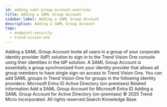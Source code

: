 ```yaml
---
id: adding-saml-group-account-overview
title: Adding a SAML Group Account
sidebar_label: Adding a SAML Group Account
description: Adding a SAML Group Account
tags:
  - endpoint-security
  - trend-vision-one
---
```


 Adding a SAML Group Account Invite all users in a group of your corporate identity provider (IdP) solution to sign in to the Trend Vision One console using their identities in the IdP solution. A SAML Group Account is essentially a group synchronized from your identity provider that allows all group members to have single sign-on access to Trend Vision One. You can add SAML groups in Trend Vision One for groups in the following identity providers: Microsoft Entra ID Active Directory (on-premises) Related information Add a SAML Group Account for Microsoft Entra ID Adding a SAML Group Account for Active Directory (on-premises) © 2025 Trend Micro Incorporated. All rights reserved.Search Knowledge Base